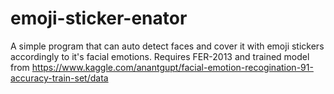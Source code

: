 # emoji-sticker-enator
A simple program that can auto detect faces and cover it with emoji stickers accordingly to it's facial emotions.
Requires FER-2013 and trained model from https://www.kaggle.com/anantgupt/facial-emotion-recogination-91-accuracy-train-set/data
